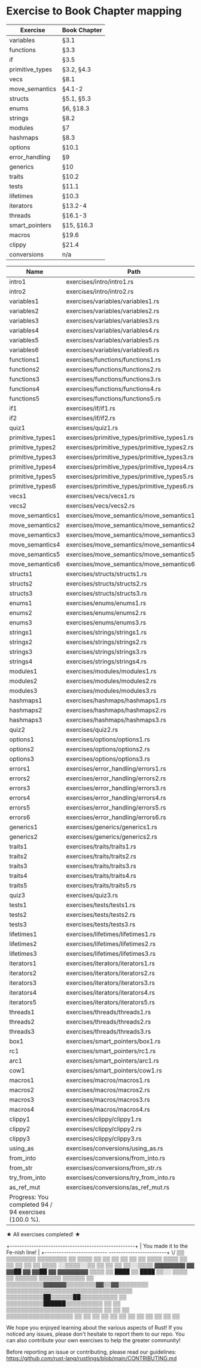 # Exercise to Book Chapter mapping

| Exercise               | Book Chapter        |
| ---------------------- | ------------------- |
| variables              | §3.1                |
| functions              | §3.3                |
| if                     | §3.5                |
| primitive_types        | §3.2, §4.3          |
| vecs                   | §8.1                |
| move_semantics         | §4.1-2              |
| structs                | §5.1, §5.3          |
| enums                  | §6, §18.3           |
| strings                | §8.2                |
| modules                | §7                  |
| hashmaps               | §8.3                |
| options                | §10.1               |
| error_handling         | §9                  |
| generics               | §10                 |
| traits                 | §10.2               |
| tests                  | §11.1               |
| lifetimes              | §10.3               |
| iterators              | §13.2-4             |
| threads                | §16.1-3             |
| smart_pointers         | §15, §16.3          |
| macros                 | §19.6               |
| clippy                 | §21.4               |
| conversions            | n/a                 |


|Name                   |Path                                             |Status| 
|------------------|-----------------------------|------|
|intro1                  |exercises/intro/intro1.rs                       |Done|
|intro2                  |exercises/intro/intro2.rs                       |Done|
|variables1              |exercises/variables/variables1.rs              |Done|
|variables2              |exercises/variables/variables2.rs               |Done|
|variables3              |exercises/variables/variables3.rs               |Done|
|variables4              |exercises/variables/variables4.rs               |Done|
|variables5              |exercises/variables/variables5.rs               |Done|
|variables6              |exercises/variables/variables6.rs               |Done|
|functions1              |exercises/functions/functions1.rs               |Done|
|functions2              |exercises/functions/functions2.rs               |Done|
|functions3              |exercises/functions/functions3.rs               |Done|
|functions4              |exercises/functions/functions4.rs               |Done|
|functions5              |exercises/functions/functions5.rs               |Done|   
|if1                     |exercises/if/if1.rs                             |Done|
|if2                     |exercises/if/if2.rs                             |Done|
|quiz1                   |exercises/quiz1.rs                              |Done|
|primitive_types1        |exercises/primitive_types/primitive_types1.rs   |Done|
|primitive_types2        |exercises/primitive_types/primitive_types2.rs   |Done|
|primitive_types3        |exercises/primitive_types/primitive_types3.rs   |Done|
|primitive_types4        |exercises/primitive_types/primitive_types4.rs   |Done|
|primitive_types5        |exercises/primitive_types/primitive_types5.rs   |Done|
|primitive_types6        |exercises/primitive_types/primitive_types6.rs   |Done|
|vecs1                   |exercises/vecs/vecs1.rs                         |Done|
|vecs2                   |exercises/vecs/vecs2.rs                         |Done|
|move_semantics1         |exercises/move_semantics/move_semantics1.rs     |Done|
|move_semantics2         |exercises/move_semantics/move_semantics2.rs     |Done|
|move_semantics3         |exercises/move_semantics/move_semantics3.rs     |Done|
|move_semantics4         |exercises/move_semantics/move_semantics4.rs     |Done|   
|move_semantics5         |exercises/move_semantics/move_semantics5.rs     |Done|
|move_semantics6         |exercises/move_semantics/move_semantics6.rs     |Done|
|structs1                |exercises/structs/structs1.rs                   |Done|
|structs2                |exercises/structs/structs2.rs                   |Done|
|structs3                |exercises/structs/structs3.rs                   |Done|
|enums1                  |exercises/enums/enums1.rs                       |Done|
|enums2                  |exercises/enums/enums2.rs                       |Done|
|enums3                  |exercises/enums/enums3.rs                       |Done|
|strings1                |exercises/strings/strings1.rs                   |Done|
|strings2                |exercises/strings/strings2.rs                   |Done|
|strings3                |exercises/strings/strings3.rs                   |Done|
|strings4                |exercises/strings/strings4.rs                   |Done|
|modules1                |exercises/modules/modules1.rs                   |Done|
|modules2                |exercises/modules/modules2.rs                   |Done|   
|modules3                |exercises/modules/modules3.rs                   |Done|
|hashmaps1               |exercises/hashmaps/hashmaps1.rs                 |Done|
|hashmaps2               |exercises/hashmaps/hashmaps2.rs                 |Done|
|hashmaps3               |exercises/hashmaps/hashmaps3.rs                 |Done|
|quiz2                   |exercises/quiz2.rs                              |Done|
|options1                |exercises/options/options1.rs                   |Done|
|options2                |exercises/options/options2.rs                   |Done|
|options3                |exercises/options/options3.rs                   |Done|
|errors1                 |exercises/error_handling/errors1.rs             |Done|
|errors2                 |exercises/error_handling/errors2.rs             |Done|
|errors3                 |exercises/error_handling/errors3.rs             |Done|
|errors4                 |exercises/error_handling/errors4.rs             |Done|
|errors5                 |exercises/error_handling/errors5.rs             |Done|
|errors6                 |exercises/error_handling/errors6.rs             |Done|
|generics1               |exercises/generics/generics1.rs                 |Done|
|generics2               |exercises/generics/generics2.rs                 |Done|  
|traits1                 |exercises/traits/traits1.rs                     |Done|
|traits2                 |exercises/traits/traits2.rs                     |Done|
|traits3                 |exercises/traits/traits3.rs                     |Done|
|traits4                 |exercises/traits/traits4.rs                     |Done|
|traits5                 |exercises/traits/traits5.rs                     |Done|
|quiz3                   |exercises/quiz3.rs                              |Done|
|tests1                  |exercises/tests/tests1.rs                       |Done|
|tests2                  |exercises/tests/tests2.rs                       |Done|
|tests3                  |exercises/tests/tests3.rs                       |Done|
|lifetimes1              |exercises/lifetimes/lifetimes1.rs               |Done|
|lifetimes2              |exercises/lifetimes/lifetimes2.rs               |Done|
|lifetimes3              |exercises/lifetimes/lifetimes3.rs               |Done|
|iterators1              |exercises/iterators/iterators1.rs               |Done|
|iterators2              |exercises/iterators/iterators2.rs               |Done|
|iterators3              |exercises/iterators/iterators3.rs               |Done|   
|iterators4              |exercises/iterators/iterators4.rs               |Done|
|iterators5              |exercises/iterators/iterators5.rs               |Done|
|threads1                |exercises/threads/threads1.rs                   |Done|
|threads2                |exercises/threads/threads2.rs                   |Done|
|threads3                |exercises/threads/threads3.rs                   |Done|
|box1                    |exercises/smart_pointers/box1.rs                |Done|
|rc1                     |exercises/smart_pointers/rc1.rs                 |Done|
|arc1                    |exercises/smart_pointers/arc1.rs                |Done|
|cow1                    |exercises/smart_pointers/cow1.rs                |Done|
|macros1                 |exercises/macros/macros1.rs                     |Done|
|macros2                 |exercises/macros/macros2.rs                     |Done|  
|macros3                 |exercises/macros/macros3.rs                     |Done|
|macros4                 |exercises/macros/macros4.rs                     |Done|
|clippy1                 |exercises/clippy/clippy1.rs                     |Done|
|clippy2                 |exercises/clippy/clippy2.rs                     |Done|
|clippy3                 |exercises/clippy/clippy3.rs                     |Done|
|using_as                |exercises/conversions/using_as.rs               |Done|
|from_into               |exercises/conversions/from_into.rs              |Done|
|from_str                |exercises/conversions/from_str.rs               |Done|
|try_from_into           |exercises/conversions/try_from_into.rs          |Done|
|as_ref_mut              |exercises/conversions/as_ref_mut.rs             |Done|
|Progress: You completed 94 / 94 exercises (100.0 %).


★ All exercises completed! ★

+----------------------------------------------------+
|          You made it to the Fe-nish line!          |
+--------------------------  ------------------------+
                          \\/
     ▒▒          ▒▒▒▒▒▒▒▒      ▒▒▒▒▒▒▒▒          ▒▒
   ▒▒▒▒  ▒▒    ▒▒        ▒▒  ▒▒        ▒▒    ▒▒  ▒▒▒▒
   ▒▒▒▒  ▒▒  ▒▒            ▒▒            ▒▒  ▒▒  ▒▒▒▒
 ░░▒▒▒▒░░▒▒  ▒▒            ▒▒            ▒▒  ▒▒░░▒▒▒▒
   ▓▓▓▓▓▓▓▓  ▓▓      ▓▓██  ▓▓  ▓▓██      ▓▓  ▓▓▓▓▓▓▓▓
     ▒▒▒▒    ▒▒      ████  ▒▒  ████      ▒▒░░  ▒▒▒▒
       ▒▒  ▒▒▒▒▒▒        ▒▒▒▒▒▒        ▒▒▒▒▒▒  ▒▒
         ▒▒▒▒▒▒▒▒▒▒▓▓▓▓▓▓▒▒▒▒▒▒▒▒▓▓▒▒▓▓▒▒▒▒▒▒▒▒
           ▒▒▒▒▒▒▒▒▒▒▒▒▒▒▒▒▒▒▒▒▒▒▒▒▒▒▒▒▒▒▒▒▒▒
             ▒▒▒▒▒▒▒▒▒▒██▒▒▒▒▒▒██▒▒▒▒▒▒▒▒▒▒
           ▒▒  ▒▒▒▒▒▒▒▒▒▒██████▒▒▒▒▒▒▒▒▒▒  ▒▒
         ▒▒    ▒▒▒▒▒▒▒▒▒▒▒▒▒▒▒▒▒▒▒▒▒▒▒▒▒▒    ▒▒
       ▒▒    ▒▒    ▒▒▒▒▒▒▒▒▒▒▒▒▒▒▒▒▒▒    ▒▒    ▒▒
       ▒▒  ▒▒    ▒▒                  ▒▒    ▒▒  ▒▒
           ▒▒  ▒▒                      ▒▒  ▒▒

We hope you enjoyed learning about the various aspects of Rust!
If you noticed any issues, please don't hesitate to report them to our repo.
You can also contribute your own exercises to help the greater community!

Before reporting an issue or contributing, please read our guidelines:
https://github.com/rust-lang/rustlings/blob/main/CONTRIBUTING.md